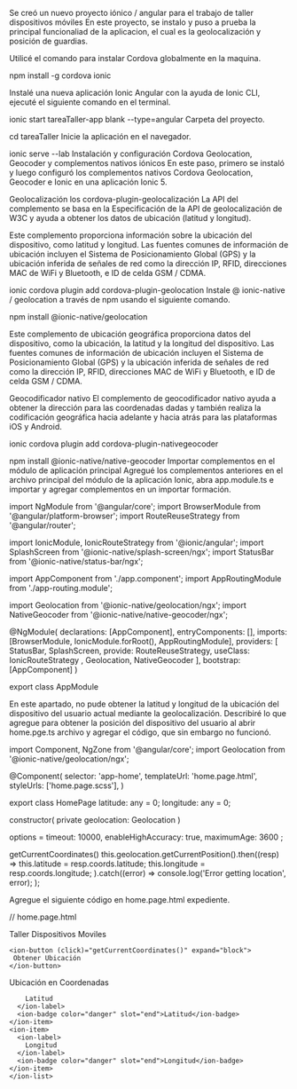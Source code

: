 Se creó un  nuevo proyecto iónico / angular para el trabajo de taller dispositivos móviles 
En este proyecto, se instalo y puso a prueba la principal funcionaliad de la aplicacion, el cual es la geolocalización y posición de guardias.

Utilicé el comando para instalar Cordova globalmente en la maquina.

npm install -g cordova ionic

Instalé una nueva aplicación Ionic Angular con la ayuda de Ionic CLI, ejecuté el siguiente comando en el terminal.

ionic start tareaTaller-app blank --type=angular
Carpeta del proyecto.

cd tareaTaller
Inicie la aplicación en el navegador.

ionic serve --lab
Instalación y configuración Cordova Geolocation, Geocoder y complementos nativos iónicos
En este paso, primero se instaló y luego configuró los complementos nativos Cordova Geolocation, Geocoder e Ionic en una aplicación Ionic 5.

Geolocalización
los cordova-plugin-geolocalización La API del complemento se basa en la Especificación de la API de geolocalización de W3C y ayuda a obtener los datos de ubicación (latitud y longitud).

Este complemento proporciona información sobre la ubicación del dispositivo, como latitud y longitud. Las fuentes comunes de información de ubicación incluyen el Sistema de Posicionamiento Global (GPS) y la ubicación inferida de señales de red como la dirección IP, RFID, direcciones MAC de WiFi y Bluetooth, e ID de celda GSM / CDMA.

ionic cordova plugin add cordova-plugin-geolocation
Instale @ ionic-native / geolocation a través de npm usando el siguiente comando.

npm install @ionic-native/geolocation

Este complemento de ubicación geográfica proporciona datos del dispositivo, como la ubicación, la latitud y la longitud del dispositivo. Las fuentes comunes de información de ubicación incluyen el Sistema de Posicionamiento Global (GPS) y la ubicación inferida de señales de red como la dirección IP, RFID, direcciones MAC de WiFi y Bluetooth, e ID de celda GSM / CDMA.

Geocodificador nativo
El complemento de geocodificador nativo ayuda a obtener la dirección para las coordenadas dadas y también realiza la codificación geográfica hacia adelante y hacia atrás para las plataformas iOS y Android.

ionic cordova plugin add cordova-plugin-nativegeocoder

npm install @ionic-native/native-geocoder
Importar complementos en el módulo de aplicación principal
Agregué los complementos anteriores en el archivo principal del módulo de la aplicación Ionic, abra app.module.ts e importar y agregar complementos en un importar formación.



import  NgModule  from '@angular/core';
import  BrowserModule  from '@angular/platform-browser';
import  RouteReuseStrategy  from '@angular/router';

import  IonicModule, IonicRouteStrategy  from '@ionic/angular';
import  SplashScreen  from '@ionic-native/splash-screen/ngx';
import  StatusBar  from '@ionic-native/status-bar/ngx';

import  AppComponent  from './app.component';
import  AppRoutingModule  from './app-routing.module';


import  Geolocation  from '@ionic-native/geolocation/ngx';
import  NativeGeocoder  from '@ionic-native/native-geocoder/ngx';

@NgModule(
  declarations: [AppComponent],
  entryComponents: [],
  imports: [BrowserModule, IonicModule.forRoot(), AppRoutingModule],
  providers: [
    StatusBar,
    SplashScreen,
     provide: RouteReuseStrategy, useClass: IonicRouteStrategy ,
    Geolocation,
    NativeGeocoder
  ],
  bootstrap: [AppComponent]
)

export class AppModule 

En este apartado, no pude obtener  la latitud y longitud de la ubicación del dispositivo del usuario actual mediante la geolocalización. Describiré lo que agregue para obtener la posición del dispositivo del usuario al abrir home.pge.ts archivo y agregar el código, que sin embargo no funcionó.


import  Component, NgZone  from '@angular/core';
import  Geolocation  from '@ionic-native/geolocation/ngx';

@Component(
  selector: 'app-home',
  templateUrl: 'home.page.html',
  styleUrls: ['home.page.scss'],
)

export class HomePage 
  latitude: any = 0; 
  longitude: any = 0; 

  constructor(
    private geolocation: Geolocation
  ) 

  options = 
    timeout: 10000, 
    enableHighAccuracy: true, 
    maximumAge: 3600
  ;

  
  getCurrentCoordinates() 
    this.geolocation.getCurrentPosition().then((resp) => 
      this.latitude = resp.coords.latitude;
      this.longitude = resp.coords.longitude;
     ).catch((error) => 
       console.log('Error getting location', error);
     );
  
Agregue el siguiente código en home.page.html expediente.

// home.page.html

<ion-header>
  <ion-toolbar>
    <ion-title>
        Taller Dispositivos Moviles
    </ion-title>
  </ion-toolbar>
</ion-header>

<ion-content>
  <div class="ion-padding">

    <ion-button (click)="getCurrentCoordinates()" expand="block">
     Obtener Ubicación
    </ion-button>

  <ion-list>
    <ion-list-header>
      <ion-label>Ubicación en Coordenadas</ion-label>
    </ion-list-header>
    <ion-item>
      <ion-label>
       
        Latitud
      </ion-label>
      <ion-badge color="danger" slot="end">Latitud</ion-badge>
    </ion-item>
    <ion-item>
      <ion-label>
        Longitud
      </ion-label>
      <ion-badge color="danger" slot="end">Longitud</ion-badge>
    </ion-item>
    </ion-list>    
  </div>
</ion-content>
